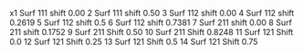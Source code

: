 x1	Surf 111 shift 0.00
2	Surf 111 shift 0.50
3	Surf 112 shift 0.00
4	Surf 112 shift 0.2619
5	Surf 112 shift 0.5
6	Surf 112 shift 0.7381
7	Surf 211 shift 0.00
8	Surf 211 shift 0.1752
9	Surf 211 Shift 0.50
10	Surf 211 Shift 0.8248
11	Surf 121 Shift 0.0
12	Surf 121 Shift 0.25
13	Surf 121 Shift 0.5
14	Surf 121 Shift 0.75
